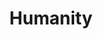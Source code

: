 ---
layout: default
title: Humanity
nav_order: 12
parent: Sunlit
has_children: false
permalink: /docs/sunlit/humanity
---